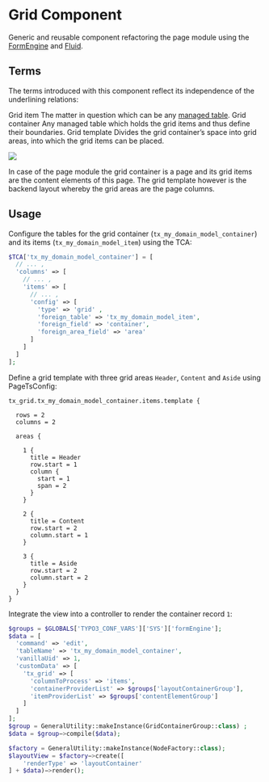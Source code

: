 # Grid Component

Generic and reusable component refactoring the page module using the [FormEngine](https://docs.typo3.org/typo3cms/CoreApiReference/ApiOverview/FormEngine/) and [Fluid](https://github.com/TYPO3/Fluid).

## Terms

The terms introduced with this component reflect its independence of the underlining relations:

Grid item
  The matter in question which can be any [managed table](https://docs.typo3.org/typo3cms/InsideTypo3Reference/CoreArchitecture/Database/DatabaseStructure/).
Grid container
  Any managed table which holds the grid items and thus define their boundaries.
Grid template
  Divides the grid container’s space into grid areas, into which the grid items can be placed.

![](https://user-images.githubusercontent.com/1394346/30057918-0af65ba8-9239-11e7-8923-9bd9b0576e20.png)


In case of the page module the grid container is a page and its grid items are the content elements of this page. The grid template however is the backend layout whereby the grid areas are the page columns.

## Usage

Configure the tables for the grid container (`tx_my_domain_model_container`) and its items (`tx_my_domain_model_item`) using the TCA:

```php
$TCA['tx_my_domain_model_container'] = [
  // ... ,
  'columns' => [
    // ... ,
    'items' => [
      // ... ,
      'config' => [
        'type' => 'grid' ,
        'foreign_table' => 'tx_my_domain_model_item',
        'foreign_field' => 'container',
        'foreign_area_field' => 'area'
      ]
    ]
  ]
];
```

Define a grid template with three grid areas `Header`, `Content` and `Aside` using PageTsConfig:

```typoscript
tx_grid.tx_my_domain_model_container.items.template {

  rows = 2
  columns = 2

  areas {

    1 {
      title = Header  
      row.start = 1
      column {
        start = 1
        span = 2
      }
    }

    2 {
      title = Content
      row.start = 2
      column.start = 1
    }

    3 {
      title = Aside      
      row.start = 2
      column.start = 2
    }
  }
}
```

Integrate the view into a controller to render the container record `1`:

```php
$groups = $GLOBALS['TYPO3_CONF_VARS']['SYS']['formEngine'];
$data = [
  'command' => 'edit',
  'tableName' => 'tx_my_domain_model_container',
  'vanillaUid' => 1,
  'customData' => [
    'tx_grid' => [
      'columnToProcess' => 'items',
      'containerProviderList' => $groups['layoutContainerGroup'],
      'itemProviderList' => $groups['contentElementGroup']
    ]
  ]
];
$group = GeneralUtility::makeInstance(GridContainerGroup::class) ;
$data = $group−>compile($data);

$factory = GeneralUtility::makeInstance(NodeFactory::class);
$layoutView = $factory−>create([
    'renderType' => 'layoutContainer'
] + $data)−>render();
```
